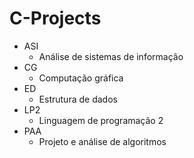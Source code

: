 # C-Projects
- ASI
  - Análise de sistemas de informação
- CG
  - Computação gráfica   
- ED
  - Estrutura de dados
- LP2
  - Linguagem de programação 2
- PAA
  - Projeto e análise de algoritmos   
